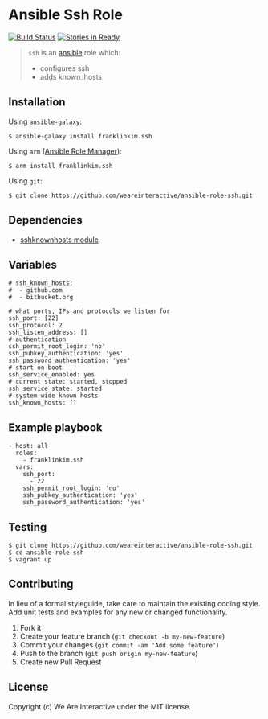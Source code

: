 # Ansible Ssh Role

[![Build Status](https://travis-ci.org/weareinteractive/ansible-role-ssh.png?branch=master)](https://travis-ci.org/weareinteractive/ansible-role-ssh)
[![Stories in Ready](https://badge.waffle.io/weareinteractive/ansible-role-ssh.svg?label=ready&title=Ready)](http://waffle.io/weareinteractive/ansible-role-ssh)

> `ssh` is an [ansible](http://www.ansible.com) role which: 
> 
> * configures ssh
> * adds known_hosts

## Installation

Using `ansible-galaxy`:

```
$ ansible-galaxy install franklinkim.ssh
```

Using `arm` ([Ansible Role Manager](https://github.com/mirskytech/ansible-role-manager/)):

```
$ arm install franklinkim.ssh
```

Using `git`:

```
$ git clone https://github.com/weareinteractive/ansible-role-ssh.git
```

## Dependencies

* [sshknownhosts module](https://github.com/bfmartin/ansible-sshknownhosts)

## Variables

```
# ssh_known_hosts:
#  - github.com
#  - bitbucket.org

# what ports, IPs and protocols we listen for
ssh_port: [22]
ssh_protocol: 2
ssh_listen_address: []
# authentication
ssh_permit_root_login: 'no'
ssh_pubkey_authentication: 'yes'
ssh_password_authentication: 'yes'
# start on boot
ssh_service_enabled: yes
# current state: started, stopped
ssh_service_state: started
# system wide known hosts
ssh_known_hosts: []
```

## Example playbook

```
- host: all
  roles: 
    - franklinkim.ssh
  vars:
    ssh_port:
      - 22
    ssh_permit_root_login: 'no'
    ssh_pubkey_authentication: 'yes'
    ssh_password_authentication: 'yes'

```

## Testing

```
$ git clone https://github.com/weareinteractive/ansible-role-ssh.git
$ cd ansible-role-ssh
$ vagrant up
```

## Contributing
In lieu of a formal styleguide, take care to maintain the existing coding style. Add unit tests and examples for any new or changed functionality.

1. Fork it
2. Create your feature branch (`git checkout -b my-new-feature`)
3. Commit your changes (`git commit -am 'Add some feature'`)
4. Push to the branch (`git push origin my-new-feature`)
5. Create new Pull Request

## License
Copyright (c) We Are Interactive under the MIT license.
